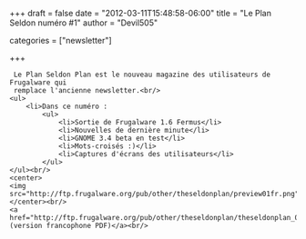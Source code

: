 
+++
draft = false
date = "2012-03-11T15:48:58-06:00"
title = "Le Plan Seldon numéro #1"
author = "Devil505"

categories = ["newsletter"]

+++

     Le Plan Seldon Plan est le nouveau magazine des utilisateurs de Frugalware qui
     remplace l'ancienne newsletter.<br/>
    <ul>
        <li>Dans ce numéro :
            <ul>
                <li>Sortie de Frugalware 1.6 Fermus</li>
                <li>Nouvelles de dernière minute</li>
                <li>GNOME 3.4 beta en test</li>
                <li>Mots-croisés :)</li>
                <li>Captures d'écrans des utilisateurs</li>
            </ul>
    </ul><br/>
    <center>
    <img src="http://ftp.frugalware.org/pub/other/theseldonplan/preview01fr.png">
    </center><br/>
    <a href="http://ftp.frugalware.org/pub/other/theseldonplan/theseldonplan_01fr.pdf">Téléchargement (version francophone PDF)</a><br/>
        
    